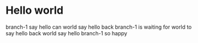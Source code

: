# Hello world

branch-1 say hello
can world say hello back
branch-1 is waiting for world to say hello back
world say hello
branch-1 so happy